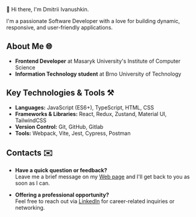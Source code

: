👋 Hi there, I'm Dmitrii Ivanushkin.

I'm a passionate Software Developer with a love for building dynamic, responsive, and user-friendly applications.

## About Me 🌐

- **Frontend Developer** at Masaryk University's Institute of Computer Science 
- **Information Technology student** at Brno University of Technology

## Key Technologies & Tools ⚒️

- **Languages:** JavaScript (ES6+), TypeScript, HTML, CSS
- **Frameworks & Libraries:** React, Redux, Zustand, Material UI, TailwindCSS
- **Version Control:** Git, GitHub, Gitlab
- **Tools:** Webpack, Vite, Jest, Cypress, Postman

## Contacts ✉️

- **Have a quick question or feedback?**<br />
  Leave me a brief message on my [Web page](https://dmitrii-ivanushkin.software/contact) and I'll get back to you as soon as I can.

- **Offering a professional opportunity?**<br />
  Feel free to reach out via [LinkedIn](https://linkedin.com/in/dmitrii-ivanushkin) for career-related inquiries or networking.
